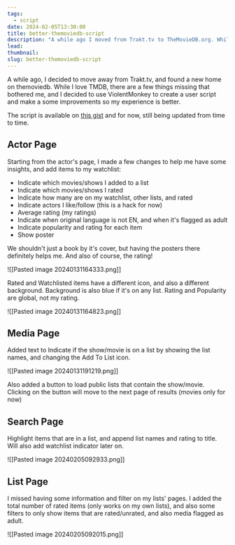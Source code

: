 ```yaml
---
tags:
  - script
date: 2024-02-05T13:30:00
title: better-themoviedb-script
description: "A while ago I moved from Trakt.tv to TheMovieDB.org. While I love it, there are a few things it could be better. So I though: why not a script?"
lead: 
thumbnail: 
slug: better-themoviedb-script
---
```

A while ago, I decided to move away from Trakt.tv, and found a new home on themoviedb. While I love TMDB, there are a few things missing that bothered me, and I decided to use ViolentMonkey to create a user script and make a some improvements so my experience is better.

The script is available on [this gist](https://gist.github.com/thiagomgd/ddc36493dc934490fe3f4949e827e4bb) and for now, still being updated from time to time.
## Actor Page

Starting from the actor's page, I made a few changes to help me have some insights, and add items to my watchlist:

- Indicate which movies/shows I added to a list
- Indicate which movies/shows I rated
- Indicate how many are on my watchlist, other lists, and rated
- Indicate actors I like/follow (this is a hack for now)
- Average rating (my ratings)
- Indicate when original language is not EN, and when it's flagged as adult
- Indicate popularity and rating for each item
- Show poster

We shouldn't just a book by it's cover, but having the posters there definitely helps me. And also of course, the rating!

![[Pasted image 20240131164333.png]]

Rated and Watchlisted items have a different icon, and also a different background. Background is also blue if it's on any list. Rating and Popularity are global, not my rating.

![[Pasted image 20240131164823.png]]

## Media Page

Added text to Indicate if the show/movie is on a list by showing the list names, and changing the Add To List icon. 

![[Pasted image 20240131191219.png]]

Also added a button to load public lists that contain the show/movie. Clicking on the button will move to the next page of results (movies only for now)
## Search Page

Highlight items that are in a list, and append list names and rating to title. Will also add watchlist indicator later on.

![[Pasted image 20240205092933.png]]
## List Page

I missed having some information and filter on my lists' pages. I added the total number of rated items (only works on my own lists), and also some filters to only show items that are rated/unrated, and also media flagged as adult.

![[Pasted image 20240205092015.png]]